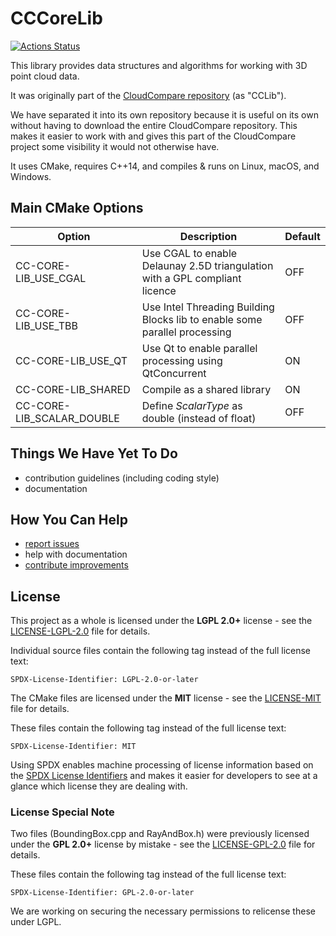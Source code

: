 # CCCoreLib

[![Actions Status](https://github.com/CloudCompare/CCCoreLib/workflows/Build/badge.svg)](https://github.com/CloudCompare/CCCoreLib/actions)

This library provides data structures and algorithms for working with 3D point cloud data.

It was originally part of the [CloudCompare repository](https://github.com/CloudCompare/CloudCompare) (as "CCLib").

We have separated it into its own repository because it is useful on its own without having to download the entire CloudCompare repository. This makes it easier to work with and gives this part of the CloudCompare project some visibility it would not otherwise have.

It uses CMake, requires C++14, and compiles & runs on Linux, macOS, and Windows.

## Main CMake Options

| Option        | Description | Default  |
| ------------- |-------------| ---------|
| CC-CORE-LIB_USE_CGAL | Use CGAL to enable Delaunay 2.5D triangulation with a GPL compliant licence | OFF |
| CC-CORE-LIB_USE_TBB | Use Intel Threading Building Blocks lib to enable some parallel processing | OFF |
| CC-CORE-LIB_USE_QT | Use Qt to enable parallel processing using QtConcurrent | ON |
| CC-CORE-LIB_SHARED | Compile as a shared library | ON |
| CC-CORE-LIB_SCALAR_DOUBLE | Define _ScalarType_ as double (instead of float) | OFF |

## Things We Have Yet To Do

- contribution guidelines (including coding style)
- documentation

## How You Can Help

- [report issues](https://github.com/CloudCompare/CCCoreLib/issues)
- help with documentation
- [contribute improvements](https://github.com/CloudCompare/CCCoreLib/pulls)

## License
This project as a whole is licensed under the **LGPL 2.0+** license - see the [LICENSE-LGPL-2.0](LICENSE-LGPL-2.0.txt) file for details.

Individual source files contain the following tag instead of the full license text:

	SPDX-License-Identifier: LGPL-2.0-or-later

The CMake files are licensed under the **MIT** license - see the [LICENSE-MIT](LICENSE-MIT.txt) file for details.

These files contain the following tag instead of the full license text:

	SPDX-License-Identifier: MIT

Using SPDX enables machine processing of license information based on the [SPDX License Identifiers](https://spdx.org/ids) and makes it easier for developers to see at a glance which license they are dealing with.

### License Special Note
Two files (BoundingBox.cpp and RayAndBox.h) were previously licensed under the **GPL 2.0+** license by mistake - see the [LICENSE-GPL-2.0](LICENSE-GPL-2.0.txt) file for details.

These files contain the following tag instead of the full license text:

	SPDX-License-Identifier: GPL-2.0-or-later

We are working on securing the necessary permissions to relicense these under LGPL.
